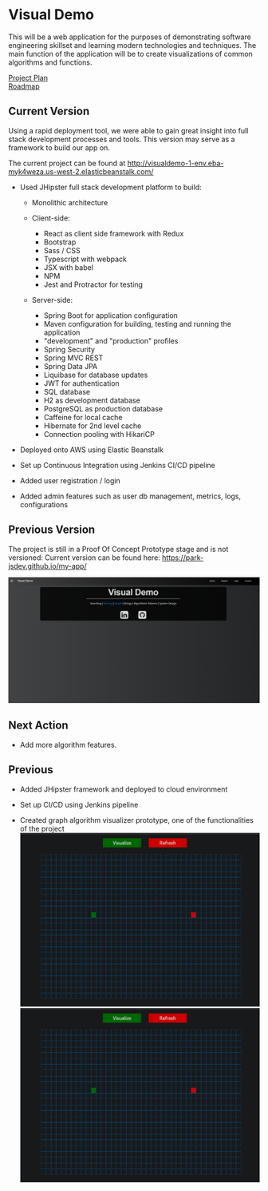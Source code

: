 # Visual Demo

This will be a web application for the purposes of demonstrating software engineering skillset and learning modern technologies and techniques.
The main function of the application will be to create visualizations of common algorithms and functions.

[Project Plan](ProjectPlan.md)\
[Roadmap](https://trello.com/b/VTMX8l4A)

## Current Version
Using a rapid deployment tool, we were able to gain great insight into full stack development processes and tools. This version may serve as a framework to build our app on.

The current project can be found at http://visualdemo-1-env.eba-myk4weza.us-west-2.elasticbeanstalk.com/

- Used JHipster full stack development platform to build:
    - Monolithic architecture
    
    - Client-side:
        - React as client side framework with Redux
        - Bootstrap
        - Sass / CSS
        - Typescript with webpack
        - JSX with babel
        - NPM
        - Jest and Protractor for testing
    - Server-side:
        - Spring Boot for application configuration
        - Maven configuration for building, testing and running the application
        - "development" and "production" profiles
        - Spring Security
        - Spring MVC REST
        - Spring Data JPA
        - Liquibase for database updates
        - JWT for authentication
        - SQL database
        - H2 as development database
        - PostgreSQL as production database
        - Caffeine for local cache
        - Hibernate for 2nd level cache
        - Connection pooling with HikariCP

- Deployed onto AWS using Elastic Beanstalk
- Set up Continuous Integration using Jenkins CI/CD pipeline
- Added user registration / login
- Added admin features such as user db management, metrics, logs, configurations


## Previous Version
The project is still in a Proof Of Concept Prototype stage and is not versioned:
Current version can be found here: https://park-jsdev.github.io/my-app/

![](Capture.PNG)

## Next Action
- Add more algorithm features.


## Previous
- Added JHipster framework and deployed to cloud environment
- Set up CI/CD using Jenkins pipeline

- Created graph algorithm visualizer prototype, one of the functionalities of the project
![](VisualizerPrototype/visualdemoMain/gif1.gif)
![](VisualizerPrototype/visualdemoMain/gif2.gif)

